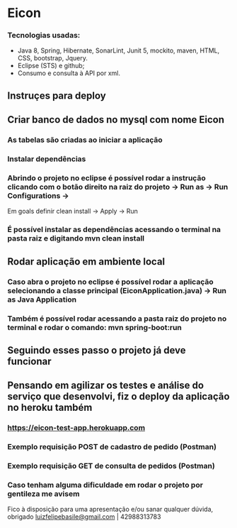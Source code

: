 # Eicon

### Tecnologias usadas:
- Java 8, Spring, Hibernate,  SonarLint, Junit 5, mockito, maven,  HTML, CSS, bootstrap, Jquery.
- Eclipse (STS) e github;
- Consumo e consulta à API por xml.

## Instruçes para deploy
## Criar banco de dados no mysql com nome Eicon
### As tabelas são criadas ao iniciar a aplicação

### Instalar dependências
### Abrindo o projeto no eclipse é possível rodar a instrução clicando com o botão direito na raiz do projeto -> Run as -> Run Configurations -> 
Em goals definir clean install -> Apply -> Run
### É possível instalar as dependências acessando o terminal na pasta raiz e digitando mvn clean install

## Rodar aplicação em ambiente local
### Caso abra o projeto no eclipse é possível rodar a aplicação selecionando a classe principal (EiconApplication.java) -> Run as Java Application
### Também é possível rodar acessando a pasta raiz do projeto no terminal e rodar o comando: mvn spring-boot:run

## Seguindo esses passo o projeto já deve funcionar

## Pensando em agilizar os testes e análise do serviço que desenvolvi, fiz o deploy da aplicação no heroku também
### https://eicon-test-app.herokuapp.com

### Exemplo requisição POST de cadastro de pedido (Postman)

### Exemplo requisição GET de consulta de pedidos (Postman)

### Caso tenham alguma dificuldade em rodar o projeto por gentileza me avisem
Fico à disposição para uma apresentação e/ou sanar qualquer dúvida, obrigado
luizfelipebasile@gmail.com | 42988313783



